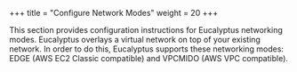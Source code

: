 +++
title = "Configure Network Modes"
weight = 20
+++

This section provides configuration instructions for Eucalyptus networking modes. Eucalyptus overlays a virtual network on top of your existing network. In order to do this, Eucalyptus supports these networking modes: EDGE (AWS EC2 Classic compatible) and VPCMIDO (AWS VPC compatible). 


